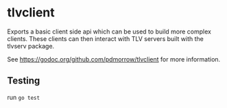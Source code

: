 # tlvclient

Exports a basic client side api which can be used to build more complex clients. These clients can then interact with TLV servers built with the tlvserv package.

See https://godoc.org/github.com/pdmorrow/tlvclient for more information.

## Testing

run `go test`
